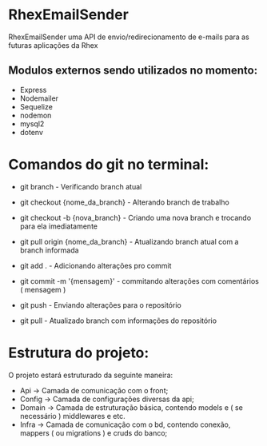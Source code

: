 # RhexEmailSender
RhexEmailSender uma API de envio/redirecionamento de e-mails para as futuras aplicações da Rhex

## Modulos externos sendo utilizados no momento:
 - Express
 - Nodemailer
 - Sequelize
 - nodemon
 - mysql2
 - dotenv
 
 # Comandos do git no terminal:
 
 - git branch - Verificando branch atual
 - git checkout {nome_da_branch} - Alterando branch de trabalho
 - git checkout -b {nova_branch} - Criando uma nova branch e trocando para ela imediatamente
 
 - git pull origin {nome_da_branch} - Atualizando branch atual com a branch informada
 
 - git add . - Adicionando alterações pro commit
 - git commit -m '{mensagem}' - commitando alterações com comentários ( mensagem )
 - git push - Enviando alterações para o repositório
 
 - git pull - Atualizado branch com informações do repositório

# Estrutura do projeto:
O projeto estará estruturado da seguinte maneira:

 - Api -> Camada de comunicação com o front;
 - Config -> Camada de configurações diversas da api;
 - Domain -> Camada de estruturação básica, contendo models e ( se necessário ) middlewares e etc.
 - Infra -> Camada de comunicação com o bd, contendo conexão, mappers ( ou migrations ) e cruds do banco;
